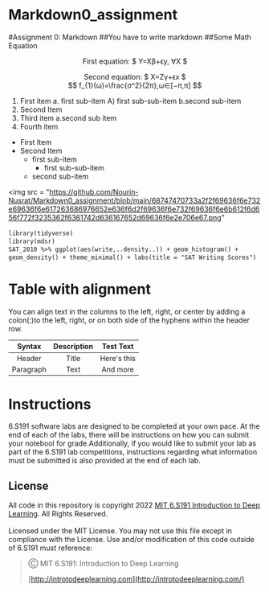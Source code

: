 # Markdown0_assignment
#Assignment 0: Markdown
##You have to write markdown
##Some Math Equation
<p align = "center"> First equation: $ Y=Xβ+ϵy, ∀X $
<p align = "center">Second equation: $ X=Zγ+ϵx $<br/>
$$ f_{1}(ω)=\frac{σ^2}{2π},ω∈[−π,π] $$

1.  First item a. first sub-item A) first sub-sub-item b.second sub-item
2.  Second Item
3.  Third item a.second sub item
4.  Fourth item

- First Item
- Second Item
    - first sub-item
        - first sub-sub-item
    - second sub-item

<img src = "https://github.com/Nourin-Nusrat/Markdown0_assignment/blob/main/68747470733a2f2f69636f6e732e69636f6e617263686976652e636f6d2f69636f6e732f69636f6e6b612f6d656f772f3235362f6361742d636167652d69636f6e2e706e67.png" 
```
library(tidyverse)
library(mdsr)
SAT_2010 %>% ggplot(aes(write,..density..)) + geom_histogram() +
geom_density() + theme_minimal() + labs(title = "SAT Writing Scores") 
```

# Table with alignment
<p>You can align text in the columns to the left, right, or center by adding a colon(:)to the left, right, or on both side of the hyphens within the header row.</p>

|Syntax | Description | Test Text |
|:---------:|:-----------:|:----------:|
|Header|Title|Here's this|
|Paragraph|Text|And more| 

# Instructions
<p>6.S191 software labs are designed to be completed at your own pace. At the end of each of the labs, there will be instructions on how you can submit your notebool for grade.Additionally, if you would like to submit your lab as part of the 6.S191 lab competitions, instructions regarding what information must be submitted is also provided at the end of each lab.</p>

## License
All code in this repository is copyright 2022 [MIT 6.S191 Introduction to Deep Learning](http://introtodeeplearning.com/?fbclid=IwAR0fI6i22UK5Q2vD5yNCPqJ3px5oNG_Z57CYxyv6EVrEFold0fNoa93ReiE). All Rights Reserved.<br>
<br>
Licensed under the MIT License. You may not use this file except in compliance with the License. Use and/or modification of this code outside of 6.S191 must reference:
>  Ⓒ MIT 6.S191: Introduction to Deep Learning
>
>  [http://introtodeeplearning.com](http://introtodeeplearning.com/)

